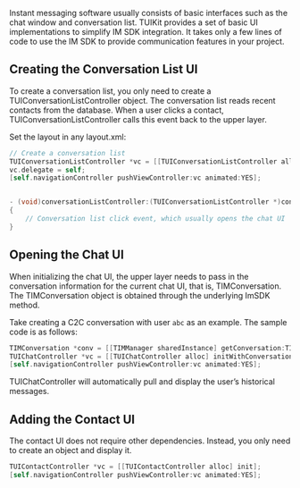 
Instant messaging software usually consists of basic interfaces such as the chat window and conversation list. TUIKit provides a set of basic UI implementations to simplify IM SDK integration. It takes only a few lines of code to use the IM SDK to provide communication features in your project.

## Creating the Conversation List UI

To create a conversation list, you only need to create a TUIConversationListController object. The conversation list reads recent contacts from the database. When a user clicks a contact, TUIConversationListController calls this event back to the upper layer.

Set the layout in any layout.xml:
```objectivec
// Create a conversation list
TUIConversationListController *vc = [[TUIConversationListController alloc] init];
vc.delegate = self;
[self.navigationController pushViewController:vc animated:YES];


- (void)conversationListController:(TUIConversationListController *)conversationController didSelectConversation:(TUIConversationCell *)conversation
{
	// Conversation list click event, which usually opens the chat UI
}
```


## Opening the Chat UI

When initializing the chat UI, the upper layer needs to pass in the conversation information for the current chat UI, that is, TIMConversation.
The TIMConversation object is obtained through the underlying ImSDK method.

Take creating a C2C conversation with user `abc` as an example. The sample code is as follows:

```objectivec
TIMConversation *conv = [[TIMManager sharedInstance] getConversation:TIM_C2C receiver:@"abc"];
TUIChatController *vc = [[TUIChatController alloc] initWithConversation:conv];
[self.navigationController pushViewController:vc animated:YES];
```
TUIChatController will automatically pull and display the user’s historical messages.



## Adding the Contact UI

The contact UI does not require other dependencies. Instead, you only need to create an object and display it.

```objectivec
TUIContactController *vc = [[TUIContactController alloc] init];
[self.navigationController pushViewController:vc animated:YES];
```


